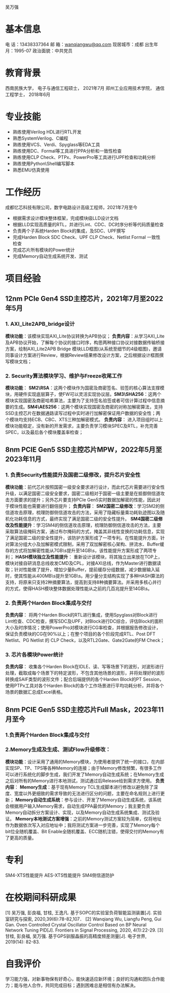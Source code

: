 吴万强

# 基本信息
电       话：13438337364
邮       箱：wanqiangwu@qq.com
现居城市：成都
出生年月：1995-07
政治面貌：中共党员

# 教育背景
西南民族大学，                电子与通信工程硕士，       2021年7月
郑州工业应用技术学院，   通信工程学士，                 2018年6月

# 专业技能
- 熟练使用Verilog HDL进行RTL开发
- 熟悉SystemVerilog、C编程
- 熟练使用VCS、Verdi、Spyglass等EDA工具
- 熟练使用DC、Formal等工具进行PPA分析和一致性检查
- 熟练使用CLP Check、PTPx、PowerPro等工具进行UPF检查和功耗分析
- 熟练使用Python\Shell编写脚本
- 熟悉EMU仿真使用

# 工作经历
成都忆芯科技有限公司，数字电路设计高级工程师，2021年7月至今
- 根据需求设计模块整体框架，完成模块级LLD设计文档
- 根据LLD实现高质量的RTL，并进行Lint、CDC、DC时序分析等代码质量检查
- 负责两个子系统Harden Block的集成，及SDC、UPF撰写
- 完成Harden Block SDC Check、UPF CLP Check、Netlist Formal 一致性检查
- 完成芯片所有模块的Power统计
- 完成Memory自动生成系统开发、测试

# 项目经验
## 12nm PCIe Gen4 SSD主控芯片，2021年7月至2022年5月
### 1. AXI_Lite2APB_bridge设计
**模块功能**：该模块实现AXI_Lite协议转换为APB协议；
**负责内容**：从学习AXI_Lite及APB协议开始，了解每个协议的接口时序，构思两种接口协议对接数据传输桥接方案，绘制AXI_Lite2APB Bridge 模块LLD框图(从系统至细节的4级框图)，邀请同事设计方案进行Review，根据Review结果修改设计方案，之后根据设计框图撰写模块文档；

### 2. Security算法模块学习、维护与Freeze收尾工作
**模块功能**：
**SM2\RSA**：这两个模块作为国密及商密签名、验签的核心算法支撑模块，用硬件实现底层算子，使FW可以灵活实现协议层。**SM3\SHA256**：这两个模块实现国密及商密哈希算法，主要为了支持签名验签或者可信计算过程中信息摘要的生成。**SM4\AES256**：这两个模块实现国密及商密的对称加解密算法，支持SSD主控芯片在数据通路读写过程中实时进行加解密保证用户数据的安全性；两个模块均支持ECB、CBC、XTS三种加解密模式。
**负责内容**：
进入项目组时以上模块功能稳定，没有新的开发需求，主要负责学习模块SPEC及RTL，补充完善SPEC，以及最后各个模块覆盖率检查；

## 8nm PCIE Gen5 SSD主控芯片MPW，2022年5月至2023年11月
### 1. 负责Security性能提升及国密二级修改，提升芯片安全性
**模块功能**：前代芯片按照国密一级安全要求进行设计，而此代芯片需要进行安全性升级，以满足国密二级安全要求，国密二级相对于国密一级主要是在抵御侧信道攻击方面要求的提升；另外芯片要支持PCIe Gen5实时数据加解密的性能，因此对于模块性能也需要进行翻倍提升；
**负责内容**：
**SM2国密二级修改**：学习SM2的侧信道攻击原理，梳理防御侧信道攻击的方法，采用了隐藏标量乘功耗轨迹图以及随机化功耗信息的方式，最终实现了满足国密二级的安全性提升。
**SM4国密二级修改及性能提升**：学习SM4的侧信道攻击原理，梳理防御侧信道攻击的方法，主要采取算法级掩码方案，通过布尔掩码的方式，掩盖其非线性变换的功耗信息，实现了满足国密二级的安全性提升，该防护方案形成了一项专利。在性能提升方面，针对算法分组大小及加解密模式限制，采用了双加解密核心架构、拼流水、Buffer缓存的方式将加解密性能从7GB\s提升至14GB\s，该性能提升方案形成了两项专利；
**HASH模块独立及性能提升**：
重新设计该模块，将其独立出来放在TOP上，模块对接自研消息总线收发CMD及CPL，对接AXI总线，作为Master进行数据读取；针对性能做了提升，增加少量Buffer，提前缓存分组数据，减少数据输入延时，使其性能从400MB\s提升至1GB\s。用少量分支结构实现了多种HASH算法的支持，将原来只支持2种摘要算法，提高到支持8种摘要算法。并采用多核心并行的方式，使得HASH模块整体数据处理性能从之前的几百兆提升至14GB\s。

### 2. 负责两个Harden Block集成与交付
**负责内容**：
将两个Harden Block的RTL进行集成，使用Spyglass对Block进行Lint检查、CDC检查，撰写SDC及UPF，对Block进行DC综合，评估Block的面积大小及时序情况；使用PowerPro对模块进行CG率检查，并根据报告修改设计，保证负责模块的CG在90%以上；在整个项目的各个阶段完成RTL、Post DFT Netlist、PG Netlist 的 CLP Check，以及RTL2Gate、Gate2Gate的FM Check；

### 3. 芯片各模块Power统计
**负责内容**：
收集各个Harden Block在IDLE、读、写等场景下的波形，对波形进行处理，截取成每个场景下的特定波形，不包含其他场景的波形，并将处理好的波形转换成SAIF类型的波形文件；配合后端提供的各个Harden Block的PT Session，使用PTPx工具对各个Harden Block的各个工作场景进行平均功耗分析，并将各个场景的数据汇总成Excel表格。

## 8nm PCIE Gen5 SSD主控芯片Full Mask，2023年11月至今 

### 1.负责两个Harden Block集成与交付

### 2.Memory生成及生成、测试Flow升级修改：
**模块功能**：设计采用了通用的Memory模块，为使用者提供了统一的接口，在内部实现SP、TP、TPS等各种Memory的连接；由于Memory修改频繁，有很多工作可以进行系统化的脚步生成，我们开发了Memory自动生成系统；在Memory生成之后对所有的Memory进行本地测试，测试通过后Release给到需求方使用。
**负责内容**：
**Memory生成**：基于现有Memory TCL生成脚本进行修改以避免除了深度、宽度以外更细致的需求导致的无法进行区分的问题，主要在命名规则上进行更新；
**Memory自动生成系统**：参与设计、开发了Memory自动生成系统，该系统会根据用户输入Memory需求，自动生成PPA最优的Memory；我主要负责Memory自动拆分方案设计、实现，以及Memory自动生成系统集成、测试及验证。
**Memory本地测试方案增强**：之前的Memory测试方案较为简单，仅将地址作为数据依次写入对应地址中；我将测试方案进一步完善，实现了Memory每个bit位全随机覆盖、Bit Enable全随机覆盖、ECC随机注错，使得交付的Memory有了更高的质量。

# 专利
SM4-XTS性能提升
AES-XTS性能提升
SM4侧信道防护

# 在校期间科研成果
[1] 吴万强, 彭良福, 甘桂, 王逸凡. 基于SOPC的实验室负荷智能监测装置[J]. 实验室研究与探索, 2020,39(6):78-82,107．
[2] Wanqiang Wu, Liangfu Peng, Gui Gan. Oven Controlled Crystal Oscillator Control Based on BP Neural Network Tuning PID[J]. Frontiers in Signal Processing, 2020, 4(1):22-29.
[3] 甘桂, 彭良福, 吴万强. 基于GPS驯服晶振的高精度频差测量[J]. 电子世界, 2019(14): 82-83.

# 自我评价
学习能力强，对新事物保有好奇心，能快速适应新环境；良好的沟通和团队合作能力；能与他人合作，共同完成目标；遇到困难总是相信有办法解决。